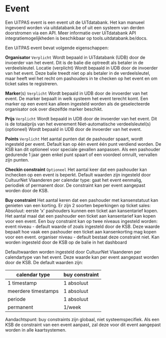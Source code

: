 ---
---

# Event

Een UiTPAS event is een event uit de UiTdatabank. Het kan manueel ingevoerd worden via uitdatabank.be of uit een systeem van derden doorstromen via een API. Meer informatie over UiTdatabank API integratiemogelijkheden is beschikbaar op tools.uitdatabank.be/docs.

Een UiTPAS event bevat volgende eigenschappen:

**Organisator** ```Verplicht```
Wordt bepaald in UiTdatabank (UDB) door de invoerder van het event. Dit is de balie die optreedt als betaler in de verdeelsleutel.
Locatie (verplicht) Wordt bepaald in UDB door de invoerder van het event. Deze balie treedt niet op als betaler in de verdeelsleutel, maar heeft wel het recht om pashouders in te checken op het event en om ticket sales te registreren.

**Marker**(s) ```Verplicht```
Wordt bepaald in UDB door de invoerder van het event. De marker bepaalt in welk systeem het event terecht komt. Een marker op een event kan alleen ingesteld worden als de geselecteerde organisator ook over diezelfde marker beschikt.

**Prijs** ```Verplicht```
Wordt bepaald in UDB door de invoerder van het event. Dit is de totaalprijs van het evenement
Niet-automatische verdeelsleutel(s) (optioneel) Wordt bepaald in UDB door de invoerder van het event.

**Points** ```Verplicht```
Het aantal punten dat de pashouder spaart, wordt ingesteld per event. Default kan op één event één punt verdiend worden. De KSB kan dit optioneel voor speciale gevallen aanpassen. Als een pashouder gedurende 1 jaar geen enkel punt spaart of een voordeel omruilt, vervallen zijn punten.

**Checkin constraint** ```Optioneel```
Het aantal keer dat een pashouder kan inchecken op een event is beperkt. Default waarden zijn ingesteld door CultuurNet Vlaanderen per calendar type: gaat het event eenmalig, periodiek of permanent door. De constraint kan per event aangepast worden door de KSB.

**Buy constraint**
Het aantal keren dat een pashouder met kansenstatuut kan genieten van een korting.
Er zijn 2 soorten beperkingen op ticket sales:
Absoluut: eerste ‘x’ pashouders kunnen een ticket aan kansentarief kopen.
Het aantal maal dat een pashouder een ticket aan kansentarief kan kopen voor een event.
Een buy constraint kan op twee niveaus ingesteld worden:
event niveau - default waarde of zoals ingesteld door de KSB. Deze waarde bepaalt hoe vaak een pashouder een ticket aan kansenkorting mag kopen voor een event.
organiser niveau - default bestaat deze constraint niet. Kan worden ingesteld door de KSB op de balie in het dashboard

Defaultwaarden worden ingesteld door CultuurNet Vlaanderen per calendartype van het event. Deze waarde kan per event aangepast worden door de KSB. De default waarden zijn:

calendar type | buy constraint
-- | --
1 timestamp | 1 absoluut
meerdere timestamps | 1 absoluut
periode | 1 absoluut
permanent | 1/week

Aandachtspunt: buy constraints zijn globaal, niet systeemspecifiek. Als een KSB de constraint van een event aanpast, zal deze voor dit event aangepast worden in alle kaartsystemen.
